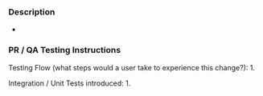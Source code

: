 ### Description
- 
### PR / QA Testing Instructions

Testing Flow (what steps would a user take to experience this change?):
1. 

Integration / Unit Tests introduced:
1. 
